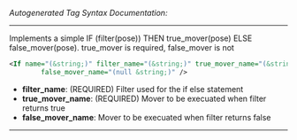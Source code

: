 <!-- THIS IS AN AUTOGENERATED FILE: Don't edit it directly, instead change the schema definition in the code itself. -->

_Autogenerated Tag Syntax Documentation:_

---
Implements a simple IF (filter(pose)) THEN true_mover(pose) ELSE false_mover(pose). true_mover is required, false_mover is not

```xml
<If name="(&string;)" filter_name="(&string;)" true_mover_name="(&string;)"
        false_mover_name="(null &string;)" />
```

-   **filter_name**: (REQUIRED) Filter used for the if else statement
-   **true_mover_name**: (REQUIRED) Mover to be execuated when filter returns true
-   **false_mover_name**: Mover to be execuated when filter returns false

---
